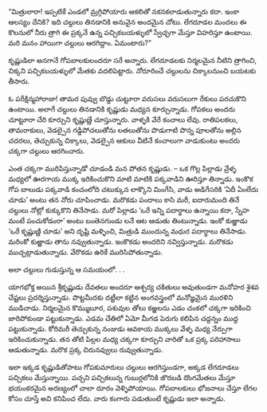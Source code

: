 ﻿“మిత్రులారా! ఇప్పటికే ఎండలో మ్రగ్గిపోయారు ఆకలితో నకనకలాడుతున్నారు కదా. ఇంకా ఆలస్యం దేనికి? ఇది చల్దులు తినడానికి అనువైన అందమైన చోటు. లేగదూడల మందలు ఈ కొలనులో నీరు త్రాగి ఈ ప్రక్కనే ఉన్న పచ్చికబయళ్ళులో స్వేచ్ఛగా మేస్తూ విహరిస్తూ ఉంటాయి. మరి మనం హాయిగా చల్దులు ఆరగిద్దాం. ఏమంటారు?” 

కృష్ణుడిలా అనగానే గోపబాలకులందరూ సరే అన్నారు. లేగదూడలకు నిర్మలమైన నీటిని త్రాగించి, చిక్కని పచ్చికబయళ్ళులో మేతకు వదలిపెట్టారు. నోరూరించే చల్దులను చిక్కాలనుంచి బయటకు తీసారు. 

ఓ పరీక్షిన్మహారాజా! తామర పువ్వు బొడ్డు చుట్టూరా వరుసలు వరుసలుగా రేకులు పరచుకొని ఉంటాయి. అలాగే చల్దులు తినడానికి కృష్ణుడు మధ్యన కూర్చున్నాడు. గోపకలు అందరు చూట్టూరా చేరి కూర్చుని కృష్ణుణ్ణే చూస్తున్నారు. వాళ్ళకి వేరే కంచాలు లేవు. రాతిపలకలు, తామరాకులు, వెడల్పైన గడ్డిపోచలుతోను లతలుతోను పొడుగాటి పొన్న పూలతోను అల్లిన చదరలు, తెచ్చుకున్న చిక్కాలు, వెడల్పైన ఆకులు వీటినే కంచాలుగా వాడుకుంటు అందరు చక్కగా చల్దులు ఆరగించారు. 

ఎంత చక్కగా మురిపిస్తున్నాడో చూడండి మన పోతన కృష్ణుడు. – ఒక గొల్ల పిల్లాడు వ్రేళ్ళ మధ్యలో ఊరగాయ ముక్క ఇరికించుకొని మాటి మాటికి పక్కవాడిని ఊరిస్తూ తిన్నాడు. ఇంకొక గోప బాలుడు పక్కవాడి కంచంలోది చటుక్కున లాక్కొని మింగేసి, వాడు అడిగేసరికి ‘ఏదీ ఏంలేదు చూడు’ అంటు తన నోరు చూపించాడు. మరొకడు పందాలు కాసి మరీ, ఐదారుమంది తినే చల్దులు నోట్లో కుక్కుకొని తినేసాడు. మరో పిల్లాడు ‘ఒరే ఇన్ని పదార్థాలు ఉన్నాయి కదా, స్నేహ మంటే పంచుకోడంరా’ అంటు బంతెనగుండు లనే ఆట ఆడుతు తింటున్నాడు. ఇంకో కుఱ్ఱాడు ‘ఒరే కృష్ణుణ్ణి చూడు’ అని దృష్టి మళ్ళించి, మిత్రుడి ముందున్న మధుర పదార్థాలు తినేసాడు. మరింకో కుఱ్ఱాడు తాను నవ్వుతున్నాడు. ఇంకొకడు అందరిని నవ్విస్తున్నాడు. మరొకడు ముచ్చట్లాడుతున్నాడు. వేరొకడు ఉరికే మురిసిపోతున్నాడు. 

అలా చల్దులు గుడుస్తున్న ఆ సమయంలో. . . 

యాగభోక్త అయిన శ్రీకృష్ణుడు దేవతలు అందరూ ఆశ్చర్య చకితులు అవుతుండగా మనోహర శైశవ చేష్టలు ప్రదర్శిస్తున్నాడు. పొట్టమీదకు దట్టీలా కట్టిన అంగవస్త్రంలో మనోజ్ఞమైన మురళిని ముడిచాడు. నిర్మలమైన కొమ్ముబూర, పశువుల తోలు కఱ్ఱలను ఎడం చంకలో చక్కగా ఇరికించి జారిపోకుండా పట్టుకున్నాడు. ఎడమ చేతిలో ఏమో మీగడ పెరుగు కలిపిన చద్దన్నం ముద్ద పట్టుకున్నాడు. కోరిమరీ తెచ్చుకున్న నంజుడు ఆవకాయ ముక్కలు వేళ్ళ మధ్య నేర్పుగా ఇరికించుకున్నాడు. తన తోటి పిల్లల మధ్య చక్కగా కూర్చుని వారితో ఒక ప్రక్క పరిహాసాలు ఆడుతున్నాడు. మరొక ప్రక్క చిరునవ్వులు రువ్వుతున్నాడు. 

ఇలా ఇక్కడ కృష్ణుడితోపాటు గోపకుమారులు చల్దులు ఆరగిస్తుండగా, అక్కడ లేగదూడలు పచ్చికలు మేస్తున్నాయి. పచ్చని పచ్చికలున్న గుబుర్లలోనికి జొరబడి దొంగమేతలు మేస్తూ భయంకరమైన అరణ్యంలో చాలా దూరం వెళ్ళిపోయాయి. గోపబాలకులు భోజనాలు చేస్తూ లేగల కోసం చూస్తే అవి కనిపించ లేదు. వారు కంగారు పడుతుంటే కృష్ణుడు ఇలా అన్నాడు. 

